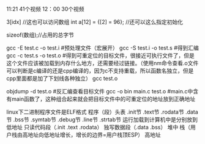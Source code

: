 11:21
41个视频
12：00
30个视频


3[idx] //这也可以访问数组
int a[12] = {[2] = 96}; //还可以这么指定初始化

sizeof(数组);//占用的总字节

gcc -E test.c -o test.i #预处理文件（宏展开）
gcc -S test.i -o test.s #得到汇编
gcc -c test.s -o test.o #得到可重定位的目标文件，很接近可执行文件了，但是这个文件应该被加载到内存什么地方，还需要经过链接。（使用nm命令查看.o文件可以判断是c编译的还是cpp编译的，因为c不支持重载，所以函数名独立，但是cpp里面都是加了下划线各种独立）
gcc test.o 

objdump -d test.o #反汇编查看目标文件
gcc -o bin main.c test.o #main.c中含有main函数了，这种组合起来就会把目标文件中的可重定位的地址放到正确地址

linux下二进制程序文件是ELF格式
程序（段）头表
.init节
.text节
.rodata节
.data节
.bss节
.symtab节
.debug节
.line节
.strtab节
运行加载到计算机中是分别放到
低地址
只读代码段（.init .text .rodata）
独写数据段（.data .bss）
堆中
栈（用户栈由高地址向低地址增长，增长的边界=用户栈顶ESP）
高地址